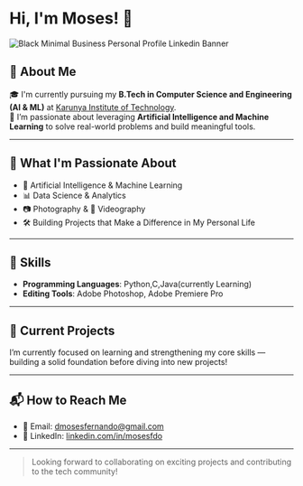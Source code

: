 # Hi, I'm Moses! 👋

![Black Minimal Business Personal Profile Linkedin Banner](https://github.com/user-attachments/assets/b1b04d63-b6c2-4707-b2bd-8631666a6d91)

## 🚀 About Me

🎓 I'm currently pursuing my **B.Tech in Computer Science and Engineering (AI & ML)** at [Karunya Institute of Technology](https://www.karunya.edu/).  
🧠 I’m passionate about leveraging **Artificial Intelligence and Machine Learning** to solve real-world problems and build meaningful tools.

---

## 🎯 What I'm Passionate About
- 🤖 Artificial Intelligence & Machine Learning  
- 📊 Data Science & Analytics  
- 📷 Photography & 🎥 Videography  
- 🛠️ Building Projects that Make a Difference in My Personal Life  

---

## 🔧 Skills
- **Programming Languages**: Python,C,Java(currently Learning)
- **Editing Tools**: Adobe Photoshop, Adobe Premiere Pro  

---

## 💼 Current Projects
I’m currently focused on learning and strengthening my core skills — building a solid foundation before diving into new projects!

---

## 📬 How to Reach Me
- 📧 Email: [dmosesfernando@gmail.com](mailto:dmosesfernando@gmail.com)  
- 💼 LinkedIn: [linkedin.com/in/mosesfdo](https://www.linkedin.com/in/mosesfdo)

---

> Looking forward to collaborating on exciting projects and contributing to the tech community!
